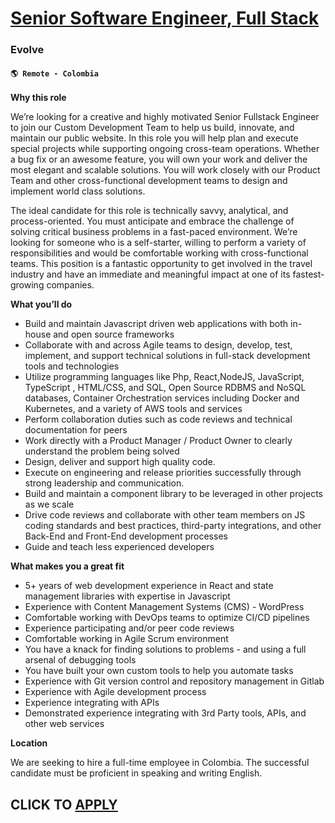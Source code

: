 # [Senior Software Engineer, Full Stack](https://www.remotewlb.com/apply/senior-software-engineer-full-stack-117780)  
### Evolve  
#### `🌎 Remote - Colombia`  

**Why this role**

We’re looking for a creative and highly motivated Senior Fullstack Engineer to join our Custom Development Team to help us build, innovate, and maintain our public website. In this role you will help plan and execute special projects while supporting ongoing cross-team operations. Whether a bug fix or an awesome feature, you will own your work and deliver the most elegant and scalable solutions. You will work closely with our Product Team and other cross-functional development teams to design and implement world class solutions.

The ideal candidate for this role is technically savvy, analytical, and process-oriented. You must anticipate and embrace the challenge of solving critical business problems in a fast-paced environment. We’re looking for someone who is a self-starter, willing to perform a variety of responsibilities and would be comfortable working with cross-functional teams. This position is a fantastic opportunity to get involved in the travel industry and have an immediate and meaningful impact at one of its fastest-growing companies.

**What you’ll do**

  * Build and maintain Javascript driven web applications with both in-house and open source frameworks
  * Collaborate with and across Agile teams to design, develop, test, implement, and support technical solutions in full-stack development tools and technologies
  * Utilize programming languages like Php, React,NodeJS, JavaScript, TypeScript , HTML/CSS, and SQL, Open Source RDBMS and NoSQL databases, Container Orchestration services including Docker and Kubernetes, and a variety of AWS tools and services
  * Perform collaboration duties such as code reviews and technical documentation for peers
  * Work directly with a Product Manager / Product Owner to clearly understand the problem being solved
  * Design, deliver and support high quality code. 
  * Execute on engineering and release priorities successfully through strong leadership and communication.
  * Build and maintain a component library to be leveraged in other projects as we scale 
  * Drive code reviews and collaborate with other team members on JS coding standards and best practices, third-party integrations, and other Back-End and Front-End development processes
  * Guide and teach less experienced developers 

**What makes you a great fit**

  * 5+ years of web development experience in React and state management libraries with expertise in Javascript
  * Experience with Content Management Systems (CMS) - WordPress
  * Comfortable working with DevOps teams to optimize CI/CD pipelines
  * Experience participating and/or peer code reviews
  * Comfortable working in Agile Scrum environment
  * You have a knack for finding solutions to problems - and using a full arsenal of debugging tools
  * You have built your own custom tools to help you automate tasks
  * Experience with Git version control and repository management in Gitlab
  * Experience with Agile development process
  * Experience integrating with APIs
  * Demonstrated experience integrating with 3rd Party tools, APIs, and other web services

**Location**

We are seeking to hire a full-time employee in Colombia. The successful candidate must be proficient in speaking and writing English.

  
## CLICK TO [APPLY](https://www.remotewlb.com/apply/senior-software-engineer-full-stack-117780)

